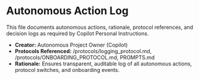 # Autonomous Action Log

This file documents autonomous actions, rationale, protocol references, and decision logs as required by Copilot Personal Instructions.

- **Creator:** Autonomous Project Owner (Copilot)
- **Protocols Referenced:** /protocols/logging_protocol.md, /protocols/ONBOARDING_PROTOCOL.md, PROMPTS.md
- **Rationale:** Ensures transparent, auditable log of all autonomous actions, protocol switches, and onboarding events.